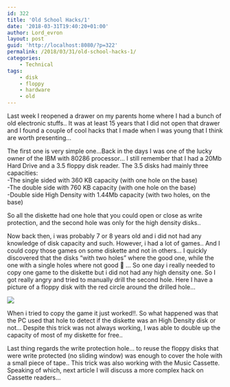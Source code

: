 ```yaml
---
id: 322
title: 'Old School Hacks/1'
date: '2018-03-31T19:40:20+01:00'
author: Lord_evron
layout: post
guid: 'http://localhost:8080/?p=322'
permalink: /2018/03/31/old-school-hacks-1/
categories:
    - Technical
tags:
    - disk
    - floppy
    - hardware
    - old
---
```


Last week I reopened a drawer on my parents home where I had a bunch of old electronic stuffs.. It was at least 15 years that I did not open that drawer and I found a couple of cool hacks that I made when I was young that I think are worth presenting…

The first one is very simple one…Back in the days I was one of the lucky owner of the IBM with 80286 processor… I still remember that I had a 20Mb Hard Drive and a 3.5 floppy disk reader. The 3.5 disks had mainly three capacities:  
-The single sided with 360 KB capacity (with one hole on the base)  
-The double side with 760 KB capacity (with one hole on the base)  
-Double side High Density with 1.44Mb capacity (with two holes, on the base)

So all the diskette had one hole that you could open or close as write protection, and the second hole was only for the high density disks..

Now back then, i was probably 7 or 8 years old and i did not had any knowledge of disk capacity and such. However, i had a lot of games.. And I could copy those games on some diskette and not in others… I quickly discovered that the disks “with two holes” where the good one, while the one with a single holes where not good 🙂 … So one day i really needed to copy one game to the diskette but i did not had any high density one. So I got really angry and tried to manually drill the second hole. Here I have a picture of a floppy disk with the red circle around the drilled hole…

![](http://localhost:8080/wp-content/uploads/2018/04/diskette-e1522700984932.jpg)

When i tried to copy the game it just worked!!. So what happened was that the PC used that hole to detect if the diskette was an High Density disk or not… Despite this trick was not always working, I was able to double up the capacity of most of my diskette for free..

Last thing regards the write protection hole… to reuse the floppy disks that were write protected (no sliding window) was enough to cover the hole with a small piece of tape.. This trick was also working with the Music Cassette. Speaking of which, next article I will discuss a more complex hack on Cassette readers…